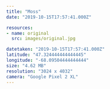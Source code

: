 ```yaml
---
title: "Moss"
date: "2019-10-15T17:57:41.000Z"

resources:
- name: original
  src: images/original.jpg

datetaken: "2019-10-15T17:57:41.000Z"
latitude: "47.324444444444445"
longitude: "-68.09504444444444"
size: "4.62 MB"
resolution: "3024 x 4032"
camera: "Google Pixel 2 XL"
---
```

